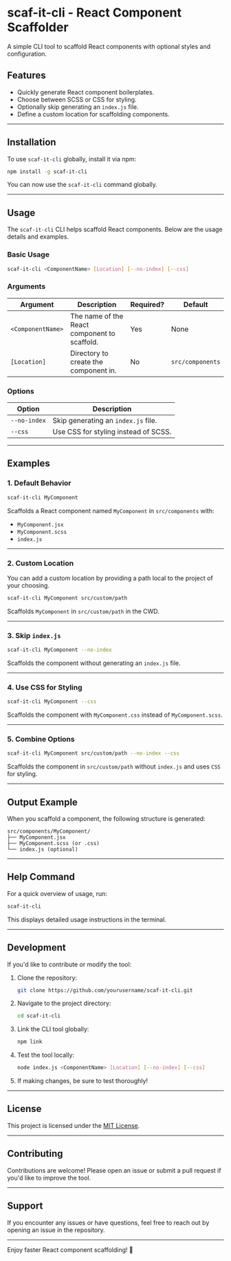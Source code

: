 # scaf-it-cli - React Component Scaffolder

A simple CLI tool to scaffold React components with optional styles and configuration.

## Features

- Quickly generate React component boilerplates.
- Choose between SCSS or CSS for styling.
- Optionally skip generating an `index.js` file.
- Define a custom location for scaffolding components.

---

## Installation

To use `scaf-it-cli` globally, install it via npm:

```bash
npm install -g scaf-it-cli
```

You can now use the `scaf-it-cli` command globally.

---

## Usage

The `scaf-it-cli` CLI helps scaffold React components. Below are the usage details and examples.

### Basic Usage

```bash
scaf-it-cli <ComponentName> [Location] [--no-index] [--css]
```

### Arguments

| Argument          | Description                                  | Required? | Default          |
| ----------------- | -------------------------------------------- | --------- | ---------------- |
| `<ComponentName>` | The name of the React component to scaffold. | Yes       | None             |
| `[Location]`      | Directory to create the component in.        | No        | `src/components` |

### Options

| Option       | Description                          |
| ------------ | ------------------------------------ |
| `--no-index` | Skip generating an `index.js` file.  |
| `--css`      | Use CSS for styling instead of SCSS. |

---

## Examples

### 1. Default Behavior

```bash
scaf-it-cli MyComponent
```

Scaffolds a React component named `MyComponent` in `src/components` with:

- `MyComponent.jsx`
- `MyComponent.scss`
- `index.js`

---

### 2. Custom Location

You can add a custom location by providing a path local to the project of your choosing.

```bash
scaf-it-cli MyComponent src/custom/path
```

Scaffolds `MyComponent` in `src/custom/path` in the CWD.

---

### 3. Skip `index.js`

```bash
scaf-it-cli MyComponent --no-index
```

Scaffolds the component without generating an `index.js` file.

---

### 4. Use CSS for Styling

```bash
scaf-it-cli MyComponent --css
```

Scaffolds the component with `MyComponent.css` instead of `MyComponent.scss`.

---

### 5. Combine Options

```bash
scaf-it-cli MyComponent src/custom/path --no-index --css
```

Scaffolds the component in `src/custom/path` without `index.js` and uses `CSS` for styling.

---

## Output Example

When you scaffold a component, the following structure is generated:

```plaintext
src/components/MyComponent/
├── MyComponent.jsx
├── MyComponent.scss (or .css)
└── index.js (optional)
```

---

## Help Command

For a quick overview of usage, run:

```bash
scaf-it-cli
```

This displays detailed usage instructions in the terminal.

---

## Development

If you'd like to contribute or modify the tool:

1. Clone the repository:

   ```bash
   git clone https://github.com/yourusername/scaf-it-cli.git
   ```

2. Navigate to the project directory:

   ```bash
   cd scaf-it-cli
   ```

3. Link the CLI tool globally:

   ```bash
   npm link
   ```

4. Test the tool locally:

   ```bash
   node index.js <ComponentName> [Location] [--no-index] [--css]
   ```

5. If making changes, be sure to test thoroughly!

---

## License

This project is licensed under the [MIT License](LICENSE).

---

## Contributing

Contributions are welcome! Please open an issue or submit a pull request if you'd like to improve the tool.

---

## Support

If you encounter any issues or have questions, feel free to reach out by opening an issue in the repository.

---

Enjoy faster React component scaffolding! 🚀
